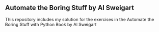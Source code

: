 ## Automate the Boring Stuff by Al Sweigart

This repository includes my solution for the exercises in the Automate the Boring Stuff with Python Book by Al Sweigart
